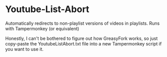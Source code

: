 # Youtube-List-Abort
Automatically redirects to non-playlist versions of videos in playlists. Runs with Tampermonkey (or equivalent)


Honestly, I can't be bothered to figure out how GreasyFork works, so just copy-paste the YoutubeListAbort.txt file into a new Tampermonkey script if you want to use it.
